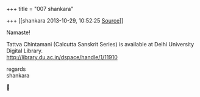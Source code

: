 +++
title = "007 shankara"

+++
[[shankara	2013-10-29, 10:52:25 [Source](https://groups.google.com/g/samskrita/c/De1q6Ng_Eew)]]



Namaste!  
  
Tattva Chintamani (Calcutta Sanskrit Series) is available at Delhi University Digital Library.  
<http://library.du.ac.in/dspace/handle/1/11910>  



regards  
shankara



